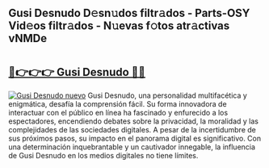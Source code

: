 ## Gusi Desnudo D𝚎sn𝚞dos filtr𝚊dos - Parts-OSY Vid𝚎os filtr𝚊dos - N𝚞evas f𝚘tos atr𝚊ctivas vNMDe

# <h2><a href="http://mbbhab.tromn.icu/?c=Gusi+Desnudo">🔗👉👉👉 Gusi Desnudo 🔗🔗</a></h2>

[![Gusi Desnudo nuevo](https://i.imgur.com/pEAQMta.gif)](http://mbbhab.tromn.icu/?c=Gusi+Desnudo)
Gusi Desnudo, una personalidad multifacética y enigmática, desafía la comprensión fácil. Su forma innovadora de interactuar con el público en línea ha fascinado y enfurecido a los espectadores, encendiendo debates sobre la privacidad, la moralidad y las complejidades de las sociedades digitales. A pesar de la incertidumbre de sus próximos pasos, su impacto en el panorama digital es significativo. Con una determinación inquebrantable y un cautivador innegable, la influencia de Gusi Desnudo en los medios digitales no tiene límites.
